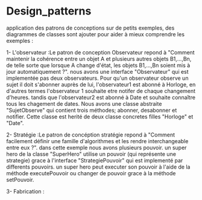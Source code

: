 # Design_patterns
application des patrons de conceptions sur de petits exemples, des diagrammes de classes sont ajouter pour aider 
à mieux comprendre les exemples :

  1- L'observateur :Le patron de conception Observateur repond à "Comment maintenir la cohérence entre un objet A et plusieurs autres
     objets B1,...,Bn, de telle sorte que lorsque A change d'état, les objets B1,...,Bn soient mis à jour automatiquement ?". nous avons        une interface "Observateur" qui est implementée pas deux observateurs. Pour qu'un observateur observe un sujet il doit s'abonner          auprès de lui, l'observateur1 est abonné à Horloge, en d'autres termes l'observateur 1 souhaite etre notifer de chaque changement          d'heures. tandis que l'observateur2 est abonné à Date et souhaite connaître tous les chagement de dates. Nous avons une classe            abstraite "SujetObserve" qui contient trois méthodes; abonner, desabonner et notifier. Cette classe est herité de deux classe              concretes filles "Horloge" et "Date".
     
  2- Stratégie :Le patron de concéption stratégie repond à "Comment facilement définir une famille d'algorithmes et les rendre
     interchangeable entre eux ?". dans cette exemple nous avons plusieurs pouvoir. un super hero de la classe "SuperHero" utilise un          pouvoir (qui représente une strategie) grace à l'interface "StrategiePouvoir" qui est implementé par differents pouvoirs. un super        hero peut executer son pouvoir à l'aide de la méthode executePouvoir ou changer de pouvoir grace à la méthode setPouvoir.
     
  3- Fabrication : 
     
  


